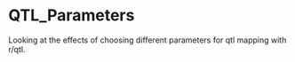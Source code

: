 # QTL_Parameters
Looking at the effects of choosing different parameters for qtl mapping with r/qtl. 
